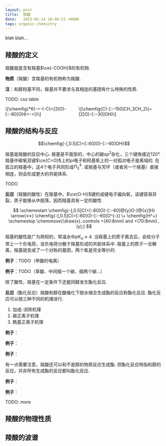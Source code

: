 ```yaml
---
layout: post
title:  羧酸
date:   2023-02-14 10:46:21 +0800
tags: organic-chemistry
---
```


blah blah...

## 羧酸的定义

羧酸就是含有羧基$\ce{-COOH}$的有机物.

**物质**（羧酸）含羧基的有机物称为羧酸.

**注**：和醇羟基不同，羧基并不要求与其相连的基团有什么特殊的性质.

TODO: css table

<div style="display:flex;justify-content:center;align-items:center;">
    <div>\[\chemfig{*6(-=-(-C(=[2]O)-[::-60]OH)=-=)}\]</div>
	<div>\[\chemfig{C(-[::-150]CH_3CH_2)(=[2]O)-[::-30]OH}\]</div>
</div>

## 羧酸的结构与反应

$$\chemfig{-[,0.5]C(=[::60]O)-[::-60]OH}$$

羧基是羧酸的反应中心. 羧基是平面型的，中心的碳$sp^2$杂化，三个键角接近120°. 羧基中碳氧双键$\ce{C=O}$上的pi电子和羟基氧上的一对孤对电子是离域的. 在孤立的羧基中，这4个电子共同形成$\Pi_3^4$. 诺羧基与芳环（或者另一个羧基）直接相连，则会形成更大的共轭体系.

TODO

**反应**（羧酸的酸性）在羧基中，$\ce{O-H}$键的成键电子偏向氧，该键容易异裂，质子能够从中脱落，因而羧基具有一定的酸性.

$$
\schemestart
	\chemfig{-[,0.5]C(=[::60]O)-[::-60]@{y}O-[@{x}]H}
	\arrow{<->}
	\chemfig{-[,0.5]C(=[::60]O)-[::-60]O^{-}}
	\+
	\chemfig{H^+}
\schemestop
\chemmove{\draw(x)..controls +(40:8mm) and +(70:8mm)..(y);}
$$

羧基的酸性是广为熟知的，常温水中$pK_a\approx 4$. 当羧基上的质子离去后，会给分子带上一个负电荷，该负电荷分散于羧基形成的共轭体系中. 羧基上的质子一旦解离，羧基就变成了一个对称的基团，两个氧是完全等价的.

**例子**：TODO（甲酸的电离）

**例子**：TODO（草酸、中间插一个碳、插两个碳...）

除了酸性，羧基在一定条件下还能同醇发生酯化反应.

**反应**（酯化反应）羧酸和醇在酸催化下脱水缩合生成酯的反应称酯化反应. 酯化反应可以按三种不同的机理进行.
1. 加成-消除机理
2. 碳正离子机理
3. 酰基正离子机理

**例子**：

**例子**：

**例子**：

有一点需要注意，羧酸还可以和不是醇的物质反应生成酯. 但酯化反应特指和醇的反应，并非所有生成酯的反应都叫酯化反应.

**例子**：

**例子**：

TODO: more

## 羧酸的物理性质

## 羧酸的波谱